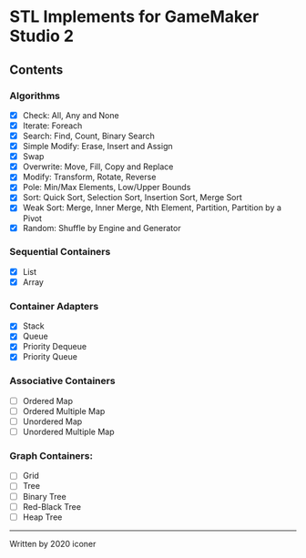 # STL Implements for GameMaker Studio 2

## Contents
###  Algorithms

  * [x] Check: All, Any and None
  * [x] Iterate: Foreach
  * [x] Search: Find, Count, Binary Search
  * [x] Simple Modify: Erase, Insert and Assign
  * [x] Swap
  * [x] Overwrite: Move, Fill, Copy and Replace
  * [x] Modify: Transform, Rotate, Reverse
  * [x] Pole: Min/Max Elements, Low/Upper Bounds
  * [x] Sort: Quick Sort, Selection Sort, Insertion Sort, Merge Sort
  * [x] Weak Sort: Merge, Inner Merge, Nth Element, Partition, Partition by a Pivot
  * [x] Random: Shuffle by Engine and Generator

###  Sequential Containers

  * [x] List
  * [x] Array

###  Container Adapters

  * [x] Stack
  * [x] Queue
  * [x] Priority Dequeue
  * [x] Priority Queue

###  Associative Containers

  * [ ] Ordered Map
  * [ ] Ordered Multiple Map
  * [ ] Unordered Map
  * [ ] Unordered Multiple Map

###  Graph Containers:

  * [ ] Grid
  * [ ] Tree
  * [ ] Binary Tree
  * [ ] Red-Black Tree
  * [ ] Heap Tree

---
Written by 2020 iconer
